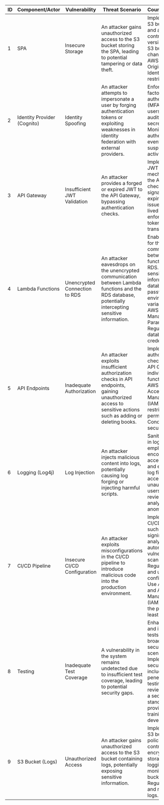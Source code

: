 | ID | Component/Actor | Vulnerability | Threat Scenario | Countermeasures |
|----|-----------------|----------------|------------------|------------------|
| 1  | SPA             | Insecure Storage| An attacker gains unauthorized access to the S3 bucket storing the SPA, leading to potential tampering or data theft.| Implement proper S3 bucket policies and access controls. Enable versioning for the S3 bucket to track changes. Use AWS CloudFront Origin Access Identity (OAI) to restrict access.|
| 2  | Identity Provider (Cognito) | Identity Spoofing | An attacker attempts to impersonate a user by forging authentication tokens or exploiting weaknesses in identity federation with external providers.| Enforce multi-factor authentication (MFA) for all users. Regularly audit and rotate secret keys. Monitor and log authentication events for suspicious activities.|
| 3  | API Gateway | Insufficient JWT Validation | An attacker provides a forged or expired JWT to the API Gateway, bypassing authentication checks.| Implement robust JWT validation mechanisms at the API Gateway, checking signature, expiration, and issuer. Use short-lived JWTs and enforce secure token transmission.|
| 4  | Lambda Functions | Unencrypted Connection to RDS | An attacker eavesdrops on the unencrypted communication between Lambda functions and the RDS database, potentially intercepting sensitive information.| Enable SSL/TLS for the communication between Lambda functions and RDS. Avoid storing sensitive information like database passwords in environment variables; use AWS Secrets Manager or Parameter Store. Regularly rotate database credentials.|
| 5  | API Endpoints | Inadequate Authorization | An attacker exploits insufficient authorization checks in API endpoints, gaining unauthorized access to sensitive actions such as adding or deleting books.| Implement proper authorization checks at both the API Gateway and individual Lambda functions. Use AWS Identity and Access Management (IAM) roles to restrict permissions. Conduct regular security audits.|
| 6  | Logging (Log4j) | Log Injection | An attacker injects malicious content into logs, potentially causing log forging or injecting harmful scripts.| Sanitize user input in logs and employ proper encoding. Limit access to log files and ensure that log files are not accessible to unauthorized users. Regularly review and analyze logs for anomalies.|
| 7  | CI/CD Pipeline | Insecure CI/CD Configuration | An attacker exploits misconfigurations in the CI/CD pipeline to introduce malicious code into the production environment.| Implement secure CI/CD practices, such as code signing, code analysis, and automated vulnerability scanning. Regularly review and update CI/CD configurations. Use AWS Identity and Access Management (IAM) roles with the principle of least privilege.|
| 8  | Testing | Inadequate Test Coverage | A vulnerability in the system remains undetected due to insufficient test coverage, leading to potential security gaps.| Enhance unit tests and integration tests to cover a broader range of security scenarios. Implement regular security testing, including penetration testing and code reviews. Maintain a secure coding standard and provide security training for developers.|
| 9  | S3 Bucket (Logs) | Unauthorized Access | An attacker gains unauthorized access to the S3 bucket containing logs, potentially exposing sensitive information.| Implement strict S3 bucket policies, access controls, and encryption for log storage. Enable logging and monitoring for S3 bucket access. Regularly audit and review access logs.|